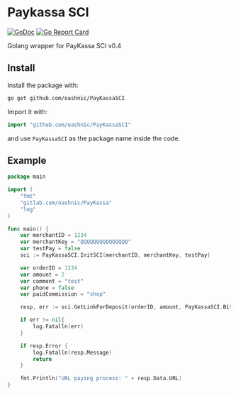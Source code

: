 # Paykassa SCI
[![GoDoc](https://godoc.org/github.com/oashnic/PayKassaSCI?status.svg)](https://godoc.org/github.com/oashnic/PayKassaSCI)
[![Go Report Card](https://goreportcard.com/badge/github.com/oashnic/PayKassaSCI)](https://goreportcard.com/report/github.com/oashnic/PayKassaSCI)

Golang wrapper for PayKassa SCI v0.4

## Install

Install the package with:

```bash
go get github.com/oashnic/PayKassaSCI
```

Import it with:

```go
import "github.com/oashnic/PayKassaSCI"
```

and use `PayKassaSCI` as the package name inside the code.

## Example

```go
package main

import (
	"fmt"
	"gitlab.com/oashnic/PayKassa"
	"log"
)

func main() {
	var merchantID = 1234
	var merchantKey = "QQQQQQQQQQQQQQQ"
	var testPay = false
	sci := PayKassaSCI.InitSCI(merchantID, merchantKey, testPay)

	var orderID = 1234
	var amount = 2
	var comment = "test"
	var phone = false
	var paidCommission = "shop"

	resp, err := sci.GetLinkForDeposit(orderID, amount, PayKassaSCI.BitCoin, comment, phone, paidCommission)

	if err != nil{
		log.Fatalln(err)
	}

	if resp.Error {
		log.Fatalln(resp.Message)
		return
	}

	fmt.Println("URL paying process: " + resp.Data.URL)
}
```
